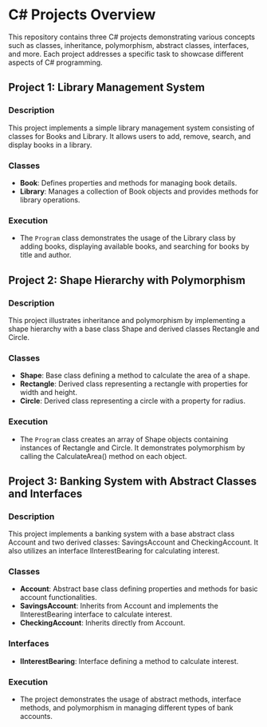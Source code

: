 # C# Projects Overview

This repository contains three C# projects demonstrating various concepts such as classes, inheritance, polymorphism, abstract classes, interfaces, and more. Each project addresses a specific task to showcase different aspects of C# programming.

## Project 1: Library Management System

### Description
This project implements a simple library management system consisting of classes for Books and Library. It allows users to add, remove, search, and display books in a library.

### Classes
- **Book**: Defines properties and methods for managing book details.
- **Library**: Manages a collection of Book objects and provides methods for library operations.

### Execution
- The `Program` class demonstrates the usage of the Library class by adding books, displaying available books, and searching for books by title and author.

## Project 2: Shape Hierarchy with Polymorphism

### Description
This project illustrates inheritance and polymorphism by implementing a shape hierarchy with a base class Shape and derived classes Rectangle and Circle.

### Classes
- **Shape**: Base class defining a method to calculate the area of a shape.
- **Rectangle**: Derived class representing a rectangle with properties for width and height.
- **Circle**: Derived class representing a circle with a property for radius.

### Execution
- The `Program` class creates an array of Shape objects containing instances of Rectangle and Circle. It demonstrates polymorphism by calling the CalculateArea() method on each object.

## Project 3: Banking System with Abstract Classes and Interfaces

### Description
This project implements a banking system with a base abstract class Account and two derived classes: SavingsAccount and CheckingAccount. It also utilizes an interface IInterestBearing for calculating interest.

### Classes
- **Account**: Abstract base class defining properties and methods for basic account functionalities.
- **SavingsAccount**: Inherits from Account and implements the IInterestBearing interface to calculate interest.
- **CheckingAccount**: Inherits directly from Account.

### Interfaces
- **IInterestBearing**: Interface defining a method to calculate interest.

### Execution
- The project demonstrates the usage of abstract methods, interface methods, and polymorphism in managing different types of bank accounts.
